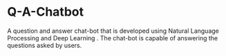 # Q-A-Chatbot
A question and answer chat-bot that is developed using Natural Language Processing and Deep Learning . The chat-bot is capable of answering the questions asked by users.
